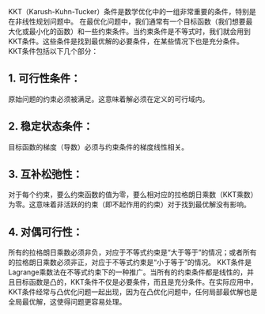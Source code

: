 KKT（Karush-Kuhn-Tucker）条件是数学优化中的一组非常重要的条件，特别是在非线性规划问题中。
在最优化问题中，我们通常有一个目标函数（我们想要最大化或最小化的函数）和一些约束条件。当约束条件是不等式时，我们就会用到KKT条件。这些条件是找到最优解的必要条件，在某些情况下也是充分条件。
KKT条件包括以下几个部分：
## 1. 可行性条件：
原始问题的约束必须被满足。这意味着解必须在定义的可行域内。
## 2. 稳定状态条件：
目标函数的梯度（导数）必须与约束条件的梯度线性相关。
## 3. 互补松弛性：
对于每个约束，要么约束函数的值为零，要么相对应的拉格朗日乘数（KKT乘数）为零。这意味着非活跃的约束（即不起作用的约束）对于找到最优解没有影响。
## 4. 对偶可行性：
所有的拉格朗日乘数必须非负，对应于不等式约束是“大于等于”的情况；或者所有的拉格朗日乘数必须非正，对应于不等式约束是“小于等于”的情况。
KKT条件是Lagrange乘数法在不等式约束下的一种推广。当所有的约束条件都是线性的，并且目标函数是凸的，KKT条件不仅是必要条件，而且是充分条件。在实际应用中，KKT条件经常与凸优化问题一起出现，因为在凸优化问题中，任何局部最优解也是全局最优解，这使得问题更容易处理。
